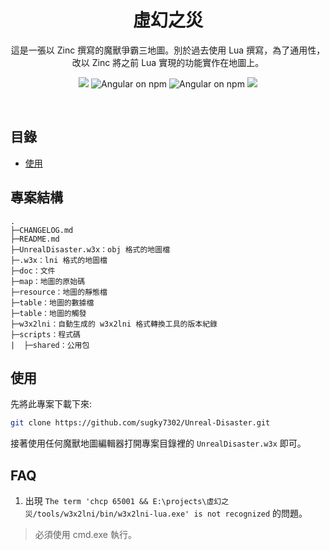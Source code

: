 <h1 align=center>虛幻之災</h1>
<p align=center>這是一張以 Zinc 撰寫的魔獸爭霸三地圖。別於過去使用 Lua 撰寫，為了通用性，改以 Zinc 將之前 Lua 實現的功能實作在地圖上。</p>
<p align="center">
    <img src="https://img.shields.io/badge/platform-War3-blue"/>
    <img src="https://img.shields.io/badge/lua-5.4-yellow" alt="Angular on npm" />
    <img src="https://img.shields.io/badge/ydwe-1.32.13-yellow" alt="Angular on npm" />
    <img src="https://img.shields.io/badge/release-0.2.0-brightgreen">
</p>
<br/>

## 目錄
- [使用](#使用)

## 專案結構
```
.
├─CHANGELOG.md
├─README.md
├─UnrealDisaster.w3x：obj 格式的地圖檔
├─.w3x：lni 格式的地圖檔
├─doc：文件
├─map：地圖的原始碼
├─resource：地圖的靜態檔
├─table：地圖的數據檔
├─table：地圖的觸發
├─w3x2lni：自動生成的 w3x2lni 格式轉換工具的版本紀錄
├─scripts：程式碼
|  ├─shared：公用包
```

## 使用
先將此專案下載下來:
```sh
git clone https://github.com/sugky7302/Unreal-Disaster.git
```
接著使用任何魔獸地圖編輯器打開專案目錄裡的 `UnrealDisaster.w3x` 即可。

## FAQ
1. 出現 `The term 'chcp 65001 && E:\projects\虛幻之災/tools/w3x2lni/bin/w3x2lni-lua.exe' is not recognized` 的問題。
>必須使用 cmd.exe 執行。